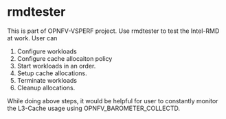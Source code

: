 # rmdtester
This is part of OPNFV-VSPERF project. 
Use rmdtester to test the Intel-RMD at work. User can
1. Configure workloads
2. Configure cache allocaiton policy
3. Start workloads in an order.
4. Setup cache allocations.
5. Terminate workloads
6. Cleanup allocations.

While doing above steps, it would be helpful for user to constantly monitor the L3-Cache usage using OPNFV_BAROMETER_COLLECTD.
